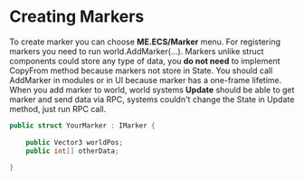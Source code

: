 # Creating Markers
To create marker you can choose **ME.ECS/Marker** menu.
For registering markers you need to run world.AddMarker(...).
Markers unlike struct components could store any type of data, you **do not need** to implement CopyFrom method because markers not store in State.
You should call AddMarker in modules or in UI because marker has a one-frame lifetime.
When you add marker to world, world systems **Update** should be able to get marker and send data via RPC, systems couldn't change the State in Update method, just run RPC call.
```csharp
public struct YourMarker : IMarker {
    
    public Vector3 worldPos;
    public int[] otherData;
    
}
```